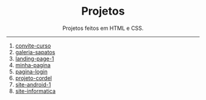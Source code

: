 <h1 align="center">Projetos</h1>
 <p align="center">Projetos feitos em HTML e CSS.</p>
 <hr>

 <ol>
    <li><a href="https://joaolagos.github.io/Projetos/convite-curso">convite-curso</a>
    <li><a href="https://joaolagos.github.io/Projetos/galeria-sapatos">galeria-sapatos</a>
    <li><a href="https://joaolagos.github.io/Projetos/landing-page-1">landing-page-1</a>
    <li><a href="https://joaolagos.github.io/Projetos/minha-pagina">minha-pagina</a>
    <li><a href="https://joaolagos.github.io/Projetos/pagina-login">pagina-login</a>
    <li><a href="https://joaolagos.github.io/Projetos/projeto-cordel">projeto-cordel</a>
    <li><a href="https://joaolagos.github.io/Projetos/site-android-1">site-android-1</a>
    <li><a href="https://joaolagos.github.io/Projetos/site-informatica">site-informatica</a>
 </ol>


